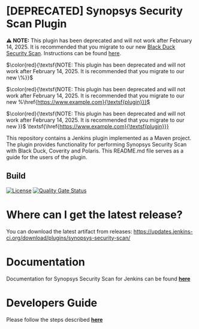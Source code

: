 # [DEPRECATED] Synopsys Security Scan Plugin

**⚠️ NOTE:** This plugin has been deprecated and will not work after February 14, 2025. It is recommended that you migrate to our new [Black Duck Security Scan](#). Instructions can be found [here](<community URL>).


$\color{red}{\textsf{NOTE: This plugin has been deprecated and will not work after February 14, 2025. It is recommended that you migrate to our new \%}}$

$\color{red}{\textsf{NOTE: This plugin has been deprecated and will not work after February 14, 2025. It is recommended that you migrate to our new \%\href{https://www.example.com}{\textsf{plugin}}}$

$\color{red}{\textsf{NOTE: This plugin has been deprecated and will not work after February 14, 2025. It is recommended that you migrate to our new }}$
\textsf{\href{https://www.example.com}{\textsf{plugin}}}


This repository contains a Jenkins plugin implemented as a Maven project. The plugin provides functionality for performing Synopsys Security Scan with Black Duck, Coverity and Polaris. This README.md file serves as a guide for the users of the plugin.

## Build

[![License](https://img.shields.io/badge/License-Apache%202.0-blue.svg)](https://opensource.org/licenses/Apache-2.0)
[![Quality Gate Status](https://sonarcloud.io/api/project_badges/measure?project=io.jenkins.plugins%3Asynopsys-security-scan&metric=alert_status)](https://sonarcloud.io/dashboard?id=io.jenkins.plugins%3Asynopsys-security-scan)

# Where can I get the latest release?
You can download the latest artifact from releases: https://updates.jenkins-ci.org/download/plugins/synopsys-security-scan/

# Documentation
Documentation for Synopsys Security Scan for Jenkins can be found [**here**](https://sig-product-docs.synopsys.com/bundle/integrations-detect/page/integrations/jenkinsplugin/jenkins.html)

# Developers Guide
Please follow the steps described [**here**](DeveloperGuide.md)
